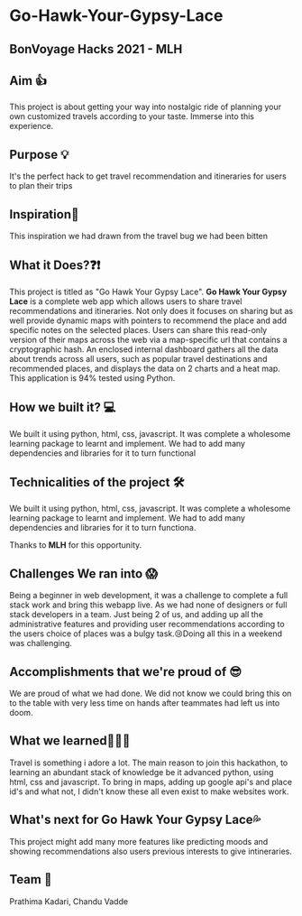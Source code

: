 # Go-Hawk-Your-Gypsy-Lace

## BonVoyage Hacks 2021 - MLH

## Aim 👍
This project is about getting your way into nostalgic ride of planning your own customized travels according to your taste. Immerse into this experience.

## Purpose 💡
It's the perfect hack to get travel recommendation and itineraries for users to plan their trips

## Inspiration🔆
This inspiration we had drawn from the travel bug we had been bitten

## What it Does?❓❗
This project is titled as "Go Hawk Your Gypsy Lace". **Go Hawk Your Gypsy Lace** is a complete web app which allows users to share travel recommendations and itineraries. Not only does it focuses on sharing but as well provide dynamic maps with pointers to recommend the place and add specific notes on the selected places. Users can share this read-only version of their maps across the web via a map-specific url that contains a cryptographic hash. An enclosed internal dashboard gathers all the data about trends across all users, such as popular travel destinations and recommended places, and displays the data on 2 charts and a heat map. This application is 94% tested using Python.

## How we built it? 💻
We built it using python, html, css, javascript. It was complete a wholesome learning package to learnt and implement. We had to add many dependencies and libraries for it to turn functional

## Technicalities of the project 🛠

We built it using python, html, css, javascript. It was complete a wholesome learning package to learnt and implement. We had to add many dependencies and libraries for it to turn functiona.

Thanks to **MLH** for this opportunity.

## Challenges We ran into 😱
Being a beginner in web development, it was a challenge to complete a full stack work and bring this webapp live. As we had none of designers or full stack developers in a team. Just being 2 of us, and adding up all the administrative features and providing user recommendations according to the users choice of places was a bulgy task.😢Doing all this in a weekend was challenging.

## Accomplishments that we're proud of 😎
We are proud of what we had done. We did not know we could bring this on to the table with very less time on hands after teammates had left us into doom.

## What we learned👨🏻‍🎓
Travel is something i adore a lot. The main reason to join this hackathon, to learning an abundant stack of knowledge be it advanced python, using html, css and javascript. To bring in maps, adding up google api's and place id's and what not, I didn't know these all even exist to make websites work.

## What's next for Go Hawk Your Gypsy Lace💦
 This project might add many more features like predicting moods and showing recommendations also users previous interests to give intineraries.
 
## Team 🙌

Prathima Kadari, Chandu Vadde
